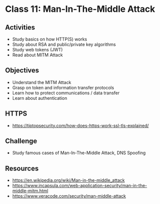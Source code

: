
# Class 11: Man-In-The-Middle Attack

## Activities
  - Study basics on how HTTP(S) works
  - Study about RSA and public/private key algorithms
  - Study web tokens (JWT)
  - Read about MITM Attack

## Objectives
  - Understand the MITM Attack
  - Grasp on token and information transfer protocols
  - Learn how to protect communications / data transfer
  - Learn about authentication
  
## HTTPS

- https://tiptopsecurity.com/how-does-https-work-ssl-tls-explained/

## Challenge
  - Study famous cases of Man-In-The-Middle Attack, DNS Spoofing

## Resources
  - https://en.wikipedia.org/wiki/Man-in-the-middle_attack
  - https://www.incapsula.com/web-application-security/man-in-the-middle-mitm.html
  - https://www.veracode.com/security/man-middle-attack
